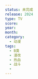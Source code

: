 ```yaml
---
status: 未完成
release: 2024
type: TV
score:
year:
month:
category:
  - 动漫
tags:
  - B类
  - 漫改
  - 热血
  - 战斗
  - 
---
```

